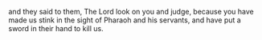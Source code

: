 and they said to them, The Lord look on you and judge, because you have made us stink in the sight of Pharaoh and his servants, and have put a sword in their hand to kill us.
